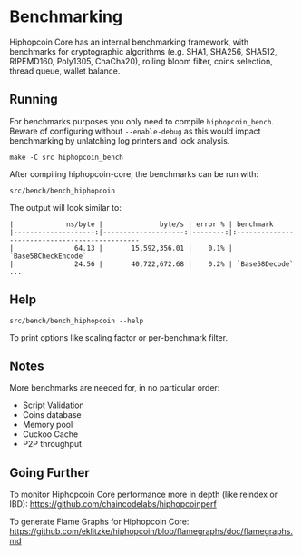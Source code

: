 Benchmarking
============

Hiphopcoin Core has an internal benchmarking framework, with benchmarks
for cryptographic algorithms (e.g. SHA1, SHA256, SHA512, RIPEMD160, Poly1305, ChaCha20), rolling bloom filter, coins selection,
thread queue, wallet balance.

Running
---------------------

For benchmarks purposes you only need to compile `hiphopcoin_bench`. Beware of configuring without `--enable-debug` as this would impact
benchmarking by unlatching log printers and lock analysis.

    make -C src hiphopcoin_bench

After compiling hiphopcoin-core, the benchmarks can be run with:

    src/bench/bench_hiphopcoin

The output will look similar to:
```
|             ns/byte |              byte/s | error % | benchmark
|--------------------:|--------------------:|--------:|:----------------------------------------------
|               64.13 |       15,592,356.01 |    0.1% | `Base58CheckEncode`
|               24.56 |       40,722,672.68 |    0.2% | `Base58Decode`
...
```

Help
---------------------

    src/bench/bench_hiphopcoin --help

To print options like scaling factor or per-benchmark filter.

Notes
---------------------
More benchmarks are needed for, in no particular order:
- Script Validation
- Coins database
- Memory pool
- Cuckoo Cache
- P2P throughput

Going Further
--------------------

To monitor Hiphopcoin Core performance more in depth (like reindex or IBD): https://github.com/chaincodelabs/hiphopcoinperf

To generate Flame Graphs for Hiphopcoin Core: https://github.com/eklitzke/hiphopcoin/blob/flamegraphs/doc/flamegraphs.md
